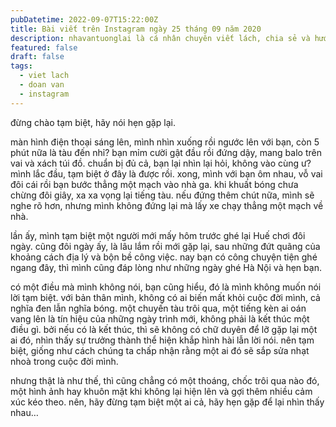 ```yaml
---
pubDatetime: 2022-09-07T15:22:00Z
title: Bài viết trên Instagram ngày 25 tháng 09 năm 2020
description: nhavantuonglai là cá nhân chuyên viết lách, chia sẻ và hướng dẫn mọi người thuần thục hơn khi thực hành viết lách mỗi ngày qua những bài chia sẻ ngắn trên Instagram chính thức.
featured: false
draft: false
tags:
  - viet lach
  - doan van
  - instagram
---
```


đừng chào tạm biệt, hãy nói hẹn gặp lại.

màn hình điện thoại sáng lên, mình nhìn xuống rồi ngước lên với bạn, còn 5 phút nữa là tàu đến nhỉ? bạn mỉm cười gật đầu rồi đứng dậy, mang balo trên vai và xách túi đồ. chuẩn bị đủ cả, bạn lại nhìn lại hỏi, không vào cùng ư? mình lắc đầu, tạm biệt ở đây là được rồi. xong, mình với bạn ôm nhau, vỗ vai đôi cái rồi bạn bước thẳng một mạch vào nhà ga. khi khuất bóng chưa chừng đôi giây, xa xa vọng lại tiếng tàu. nếu đứng thêm chút nữa, mình sẽ nghe rõ hơn, nhưng mình không đứng lại mà lấy xe chạy thẳng một mạch về nhà.

lần ấy, mình tạm biệt một người mới mấy hôm trước ghé lại Huế chơi đôi ngày. cũng đôi ngày ấy, là lâu lắm rồi mới gặp lại, sau những đứt quãng của khoảng cách địa lý và bộn bề công việc. nay bạn có công chuyện tiện ghé ngang đây, thì mình cũng đáp lòng như những ngày ghé Hà Nội và hẹn bạn.

có một điều mà mình không nói, bạn cũng hiểu, đó là mình không muốn nói lời tạm biệt. với bản thân mình, không có ai biến mất khỏi cuộc đời mình, cả nghĩa đen lẫn nghĩa bóng. một chuyến tàu trôi qua, một tiếng kèn ai oán vang lên là tín hiệu của những ngày trình mới, không phải là kết thúc một điều gì. bởi nếu có là kết thúc, thì sẽ không có chữ duyên để lỡ gặp lại một ai đó, nhìn thấy sự trưởng thành thể hiện khắp hình hài lẫn lời nói. nên tạm biệt, giống như cách chúng ta chấp nhận rằng một ai đó sẽ sắp sửa nhạt nhoà trong cuộc đời mình.

nhưng thật là như thế, thì cũng chẳng có một thoáng, chốc trôi qua nào đó, một hình ảnh hay khuôn mặt khi không lại hiện lên và gợi thêm nhiều cảm xúc kéo theo. nên, hãy đừng tạm biệt một ai cả, hãy hẹn gặp để lại nhìn thấy nhau…
